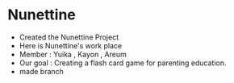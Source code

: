 # Nunettine

* Created the Nunettine Project
* Here is Nunettine's work place
* Member : Yuika , Kayon , Areum
* Our goal : Creating a flash card game for parenting education.
* made branch